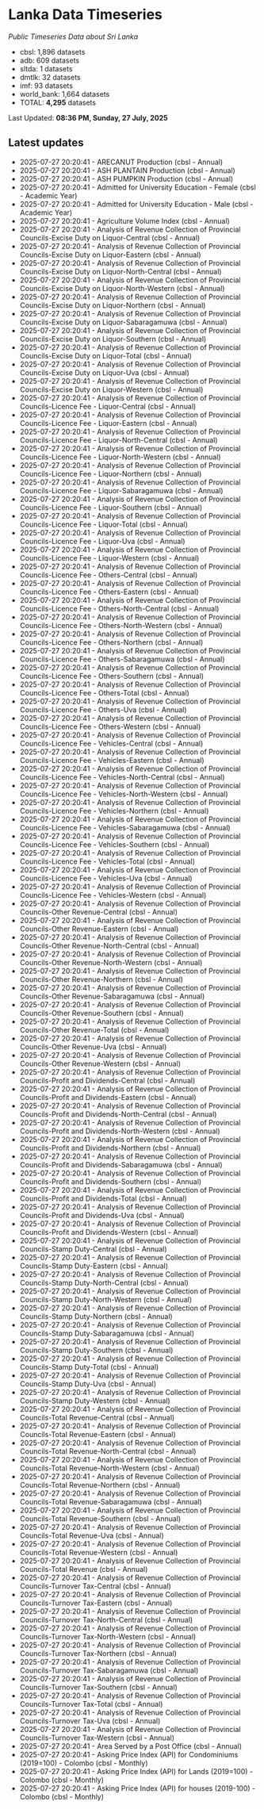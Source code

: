 # Lanka Data Timeseries
*Public Timeseries Data about Sri Lanka*

* cbsl: 1,896 datasets
* adb: 609 datasets
* sltda: 1 datasets
* dmtlk: 32 datasets
* imf: 93 datasets
* world_bank: 1,664 datasets
* TOTAL: **4,295** datasets

Last Updated: **08:36 PM, Sunday, 27 July, 2025**

## Latest updates

* 2025-07-27 20:20:41 - ARECANUT Production (cbsl - Annual)
* 2025-07-27 20:20:41 - ASH PLANTAIN Production (cbsl - Annual)
* 2025-07-27 20:20:41 - ASH PUMPKIN Production (cbsl - Annual)
* 2025-07-27 20:20:41 - Admitted for University Education - Female (cbsl - Academic Year)
* 2025-07-27 20:20:41 - Admitted for University Education - Male (cbsl - Academic Year)
* 2025-07-27 20:20:41 - Agriculture Volume Index (cbsl - Annual)
* 2025-07-27 20:20:41 - Analysis of Revenue Collection of Provincial Councils-Excise Duty on Liquor-Central (cbsl - Annual)
* 2025-07-27 20:20:41 - Analysis of Revenue Collection of Provincial Councils-Excise Duty on Liquor-Eastern (cbsl - Annual)
* 2025-07-27 20:20:41 - Analysis of Revenue Collection of Provincial Councils-Excise Duty on Liquor-North-Central (cbsl - Annual)
* 2025-07-27 20:20:41 - Analysis of Revenue Collection of Provincial Councils-Excise Duty on Liquor-North-Western (cbsl - Annual)
* 2025-07-27 20:20:41 - Analysis of Revenue Collection of Provincial Councils-Excise Duty on Liquor-Northern (cbsl - Annual)
* 2025-07-27 20:20:41 - Analysis of Revenue Collection of Provincial Councils-Excise Duty on Liquor-Sabaragamuwa (cbsl - Annual)
* 2025-07-27 20:20:41 - Analysis of Revenue Collection of Provincial Councils-Excise Duty on Liquor-Southern (cbsl - Annual)
* 2025-07-27 20:20:41 - Analysis of Revenue Collection of Provincial Councils-Excise Duty on Liquor-Total (cbsl - Annual)
* 2025-07-27 20:20:41 - Analysis of Revenue Collection of Provincial Councils-Excise Duty on Liquor-Uva (cbsl - Annual)
* 2025-07-27 20:20:41 - Analysis of Revenue Collection of Provincial Councils-Excise Duty on Liquor-Western (cbsl - Annual)
* 2025-07-27 20:20:41 - Analysis of Revenue Collection of Provincial Councils-Licence Fee - Liquor-Central (cbsl - Annual)
* 2025-07-27 20:20:41 - Analysis of Revenue Collection of Provincial Councils-Licence Fee - Liquor-Eastern (cbsl - Annual)
* 2025-07-27 20:20:41 - Analysis of Revenue Collection of Provincial Councils-Licence Fee - Liquor-North-Central (cbsl - Annual)
* 2025-07-27 20:20:41 - Analysis of Revenue Collection of Provincial Councils-Licence Fee - Liquor-North-Western (cbsl - Annual)
* 2025-07-27 20:20:41 - Analysis of Revenue Collection of Provincial Councils-Licence Fee - Liquor-Northern (cbsl - Annual)
* 2025-07-27 20:20:41 - Analysis of Revenue Collection of Provincial Councils-Licence Fee - Liquor-Sabaragamuwa (cbsl - Annual)
* 2025-07-27 20:20:41 - Analysis of Revenue Collection of Provincial Councils-Licence Fee - Liquor-Southern (cbsl - Annual)
* 2025-07-27 20:20:41 - Analysis of Revenue Collection of Provincial Councils-Licence Fee - Liquor-Total (cbsl - Annual)
* 2025-07-27 20:20:41 - Analysis of Revenue Collection of Provincial Councils-Licence Fee - Liquor-Uva (cbsl - Annual)
* 2025-07-27 20:20:41 - Analysis of Revenue Collection of Provincial Councils-Licence Fee - Liquor-Western (cbsl - Annual)
* 2025-07-27 20:20:41 - Analysis of Revenue Collection of Provincial Councils-Licence Fee - Others-Central (cbsl - Annual)
* 2025-07-27 20:20:41 - Analysis of Revenue Collection of Provincial Councils-Licence Fee - Others-Eastern (cbsl - Annual)
* 2025-07-27 20:20:41 - Analysis of Revenue Collection of Provincial Councils-Licence Fee - Others-North-Central (cbsl - Annual)
* 2025-07-27 20:20:41 - Analysis of Revenue Collection of Provincial Councils-Licence Fee - Others-North-Western (cbsl - Annual)
* 2025-07-27 20:20:41 - Analysis of Revenue Collection of Provincial Councils-Licence Fee - Others-Northern (cbsl - Annual)
* 2025-07-27 20:20:41 - Analysis of Revenue Collection of Provincial Councils-Licence Fee - Others-Sabaragamuwa (cbsl - Annual)
* 2025-07-27 20:20:41 - Analysis of Revenue Collection of Provincial Councils-Licence Fee - Others-Southern (cbsl - Annual)
* 2025-07-27 20:20:41 - Analysis of Revenue Collection of Provincial Councils-Licence Fee - Others-Total (cbsl - Annual)
* 2025-07-27 20:20:41 - Analysis of Revenue Collection of Provincial Councils-Licence Fee - Others-Uva (cbsl - Annual)
* 2025-07-27 20:20:41 - Analysis of Revenue Collection of Provincial Councils-Licence Fee - Others-Western (cbsl - Annual)
* 2025-07-27 20:20:41 - Analysis of Revenue Collection of Provincial Councils-Licence Fee - Vehicles-Central (cbsl - Annual)
* 2025-07-27 20:20:41 - Analysis of Revenue Collection of Provincial Councils-Licence Fee - Vehicles-Eastern (cbsl - Annual)
* 2025-07-27 20:20:41 - Analysis of Revenue Collection of Provincial Councils-Licence Fee - Vehicles-North-Central (cbsl - Annual)
* 2025-07-27 20:20:41 - Analysis of Revenue Collection of Provincial Councils-Licence Fee - Vehicles-North-Western (cbsl - Annual)
* 2025-07-27 20:20:41 - Analysis of Revenue Collection of Provincial Councils-Licence Fee - Vehicles-Northern (cbsl - Annual)
* 2025-07-27 20:20:41 - Analysis of Revenue Collection of Provincial Councils-Licence Fee - Vehicles-Sabaragamuwa (cbsl - Annual)
* 2025-07-27 20:20:41 - Analysis of Revenue Collection of Provincial Councils-Licence Fee - Vehicles-Southern (cbsl - Annual)
* 2025-07-27 20:20:41 - Analysis of Revenue Collection of Provincial Councils-Licence Fee - Vehicles-Total (cbsl - Annual)
* 2025-07-27 20:20:41 - Analysis of Revenue Collection of Provincial Councils-Licence Fee - Vehicles-Uva (cbsl - Annual)
* 2025-07-27 20:20:41 - Analysis of Revenue Collection of Provincial Councils-Licence Fee - Vehicles-Western (cbsl - Annual)
* 2025-07-27 20:20:41 - Analysis of Revenue Collection of Provincial Councils-Other Revenue-Central (cbsl - Annual)
* 2025-07-27 20:20:41 - Analysis of Revenue Collection of Provincial Councils-Other Revenue-Eastern (cbsl - Annual)
* 2025-07-27 20:20:41 - Analysis of Revenue Collection of Provincial Councils-Other Revenue-North-Central (cbsl - Annual)
* 2025-07-27 20:20:41 - Analysis of Revenue Collection of Provincial Councils-Other Revenue-North-Western (cbsl - Annual)
* 2025-07-27 20:20:41 - Analysis of Revenue Collection of Provincial Councils-Other Revenue-Northern (cbsl - Annual)
* 2025-07-27 20:20:41 - Analysis of Revenue Collection of Provincial Councils-Other Revenue-Sabaragamuwa (cbsl - Annual)
* 2025-07-27 20:20:41 - Analysis of Revenue Collection of Provincial Councils-Other Revenue-Southern (cbsl - Annual)
* 2025-07-27 20:20:41 - Analysis of Revenue Collection of Provincial Councils-Other Revenue-Total (cbsl - Annual)
* 2025-07-27 20:20:41 - Analysis of Revenue Collection of Provincial Councils-Other Revenue-Uva (cbsl - Annual)
* 2025-07-27 20:20:41 - Analysis of Revenue Collection of Provincial Councils-Other Revenue-Western (cbsl - Annual)
* 2025-07-27 20:20:41 - Analysis of Revenue Collection of Provincial Councils-Profit and Dividends-Central (cbsl - Annual)
* 2025-07-27 20:20:41 - Analysis of Revenue Collection of Provincial Councils-Profit and Dividends-Eastern (cbsl - Annual)
* 2025-07-27 20:20:41 - Analysis of Revenue Collection of Provincial Councils-Profit and Dividends-North-Central (cbsl - Annual)
* 2025-07-27 20:20:41 - Analysis of Revenue Collection of Provincial Councils-Profit and Dividends-North-Western (cbsl - Annual)
* 2025-07-27 20:20:41 - Analysis of Revenue Collection of Provincial Councils-Profit and Dividends-Northern (cbsl - Annual)
* 2025-07-27 20:20:41 - Analysis of Revenue Collection of Provincial Councils-Profit and Dividends-Sabaragamuwa (cbsl - Annual)
* 2025-07-27 20:20:41 - Analysis of Revenue Collection of Provincial Councils-Profit and Dividends-Southern (cbsl - Annual)
* 2025-07-27 20:20:41 - Analysis of Revenue Collection of Provincial Councils-Profit and Dividends-Total (cbsl - Annual)
* 2025-07-27 20:20:41 - Analysis of Revenue Collection of Provincial Councils-Profit and Dividends-Uva (cbsl - Annual)
* 2025-07-27 20:20:41 - Analysis of Revenue Collection of Provincial Councils-Profit and Dividends-Western (cbsl - Annual)
* 2025-07-27 20:20:41 - Analysis of Revenue Collection of Provincial Councils-Stamp Duty-Central (cbsl - Annual)
* 2025-07-27 20:20:41 - Analysis of Revenue Collection of Provincial Councils-Stamp Duty-Eastern (cbsl - Annual)
* 2025-07-27 20:20:41 - Analysis of Revenue Collection of Provincial Councils-Stamp Duty-North-Central (cbsl - Annual)
* 2025-07-27 20:20:41 - Analysis of Revenue Collection of Provincial Councils-Stamp Duty-North-Western (cbsl - Annual)
* 2025-07-27 20:20:41 - Analysis of Revenue Collection of Provincial Councils-Stamp Duty-Northern (cbsl - Annual)
* 2025-07-27 20:20:41 - Analysis of Revenue Collection of Provincial Councils-Stamp Duty-Sabaragamuwa (cbsl - Annual)
* 2025-07-27 20:20:41 - Analysis of Revenue Collection of Provincial Councils-Stamp Duty-Southern (cbsl - Annual)
* 2025-07-27 20:20:41 - Analysis of Revenue Collection of Provincial Councils-Stamp Duty-Total (cbsl - Annual)
* 2025-07-27 20:20:41 - Analysis of Revenue Collection of Provincial Councils-Stamp Duty-Uva (cbsl - Annual)
* 2025-07-27 20:20:41 - Analysis of Revenue Collection of Provincial Councils-Stamp Duty-Western (cbsl - Annual)
* 2025-07-27 20:20:41 - Analysis of Revenue Collection of Provincial Councils-Total Revenue-Central (cbsl - Annual)
* 2025-07-27 20:20:41 - Analysis of Revenue Collection of Provincial Councils-Total Revenue-Eastern (cbsl - Annual)
* 2025-07-27 20:20:41 - Analysis of Revenue Collection of Provincial Councils-Total Revenue-North-Central (cbsl - Annual)
* 2025-07-27 20:20:41 - Analysis of Revenue Collection of Provincial Councils-Total Revenue-North-Western (cbsl - Annual)
* 2025-07-27 20:20:41 - Analysis of Revenue Collection of Provincial Councils-Total Revenue-Northern (cbsl - Annual)
* 2025-07-27 20:20:41 - Analysis of Revenue Collection of Provincial Councils-Total Revenue-Sabaragamuwa (cbsl - Annual)
* 2025-07-27 20:20:41 - Analysis of Revenue Collection of Provincial Councils-Total Revenue-Southern (cbsl - Annual)
* 2025-07-27 20:20:41 - Analysis of Revenue Collection of Provincial Councils-Total Revenue-Uva (cbsl - Annual)
* 2025-07-27 20:20:41 - Analysis of Revenue Collection of Provincial Councils-Total Revenue-Western (cbsl - Annual)
* 2025-07-27 20:20:41 - Analysis of Revenue Collection of Provincial Councils-Total Revenue (cbsl - Annual)
* 2025-07-27 20:20:41 - Analysis of Revenue Collection of Provincial Councils-Turnover Tax-Central (cbsl - Annual)
* 2025-07-27 20:20:41 - Analysis of Revenue Collection of Provincial Councils-Turnover Tax-Eastern (cbsl - Annual)
* 2025-07-27 20:20:41 - Analysis of Revenue Collection of Provincial Councils-Turnover Tax-North-Central (cbsl - Annual)
* 2025-07-27 20:20:41 - Analysis of Revenue Collection of Provincial Councils-Turnover Tax-North-Western (cbsl - Annual)
* 2025-07-27 20:20:41 - Analysis of Revenue Collection of Provincial Councils-Turnover Tax-Northern (cbsl - Annual)
* 2025-07-27 20:20:41 - Analysis of Revenue Collection of Provincial Councils-Turnover Tax-Sabaragamuwa (cbsl - Annual)
* 2025-07-27 20:20:41 - Analysis of Revenue Collection of Provincial Councils-Turnover Tax-Southern (cbsl - Annual)
* 2025-07-27 20:20:41 - Analysis of Revenue Collection of Provincial Councils-Turnover Tax-Total (cbsl - Annual)
* 2025-07-27 20:20:41 - Analysis of Revenue Collection of Provincial Councils-Turnover Tax-Uva (cbsl - Annual)
* 2025-07-27 20:20:41 - Analysis of Revenue Collection of Provincial Councils-Turnover Tax-Western (cbsl - Annual)
* 2025-07-27 20:20:41 - Area Served by a Post Office (cbsl - Annual)
* 2025-07-27 20:20:41 - Asking Price Index (API) for Condominiums (2019=100) - Colombo (cbsl - Monthly)
* 2025-07-27 20:20:41 - Asking Price Index (API) for Lands (2019=100) - Colombo (cbsl - Monthly)
* 2025-07-27 20:20:41 - Asking Price Index (API) for houses (2019-100) - Colombo (cbsl - Monthly)